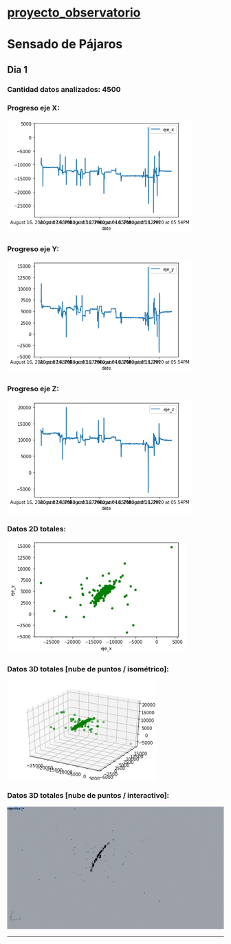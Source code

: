 # [proyecto_observatorio](https://nicmotta.github.io/proyecto_observatorio/)
# Sensado de Pájaros

## Dia 1
### Cantidad datos analizados: 4500
### Progreso eje X:
![](proceso/eje_x_pajaros.png)
### Progreso eje Y:
![](proceso/eje_y_pajaros.png)
### Progreso eje Z:
![](proceso/eje_z_pajaros.png)
### Datos 2D totales:
![](proceso/2d_pajaros.png)
### Datos 3D totales [nube de puntos / isométrico]:
![](proceso/3d_pajaros.png)
### Datos 3D totales [nube de puntos / interactivo]:
![](proceso/pajaros.gif)

________________________________________________________________________________________________________________
